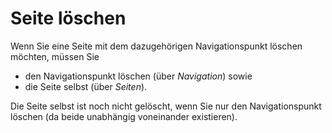 # Seite löschen

Wenn Sie eine Seite mit dem dazugehörigen Navigationspunkt löschen möchten, müssen Sie
* den Navigationspunkt löschen (über *Navigation*) sowie
* die Seite selbst (über *Seiten*).

Die Seite selbst ist noch nicht gelöscht, wenn Sie nur den Navigationspunkt löschen (da beide unabhängig voneinander existieren).
